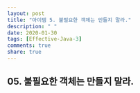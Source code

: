 ```yaml
---
layout: post
title: "아이템 5. 불필요한 객체는 만들지 말라."
description: " "
date: 2020-01-30
tags: [Effective-Java-3]
comments: true
share: true
---
```


## 05. 불필요한 객체는 만들지 말라.

